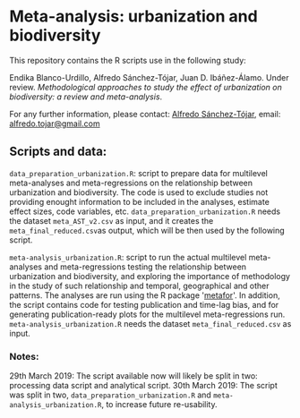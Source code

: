 # Meta-analysis: urbanization and biodiversity

This repository contains the R scripts use in the following study:

Endika Blanco-Urdillo, Alfredo Sánchez-Tójar, Juan D. Ibáñez-Álamo. Under review. *Methodological approaches to study the effect of urbanization on biodiversity: a review and meta-analysis*.

For any further information, please contact: [Alfredo Sánchez-Tójar](https://scholar.google.co.uk/citations?hl=en&user=Sh-Rjq8AAAAJ&view_op=list_works&sortby=pubdate), email: alfredo.tojar@gmail.com

## Scripts and data:

`data_preparation_urbanization.R`: script to prepare data for multilevel meta-analyses and meta-regressions on the relationship between urbanization and biodiversity. The code is used to exclude studies not providing enought information to be included in the analyses, estimate effect sizes, code variables, etc. `data_preparation_urbanization.R` needs the dataset `meta_AST_v2.csv` as input, and it creates the `meta_final_reduced.csv`as output, which will be then used by the following script.

`meta-analysis_urbanization.R`: script to run the actual multilevel meta-analyses and meta-regressions testing the relationship between urbanization and biodiversity, and exploring the importance of methodology in the study of such relationship and temporal, geographical and other patterns. The analyses are run using the R package '[metafor](http://www.metafor-project.org/doku.php/metafor)'. In addition, the script contains code for testing publication and time-lag bias, and for generating publication-ready plots for the multilevel meta-regressions run. `meta-analysis_urbanization.R` needs the dataset `meta_final_reduced.csv` as input. 

### Notes:

29th March 2019: The script available now will likely be split in two: processing data script and analytical script.
30th March 2019: The script was split in two, `data_preparation_urbanization.R` and `meta-analysis_urbanization.R`, to increase future re-usability.
